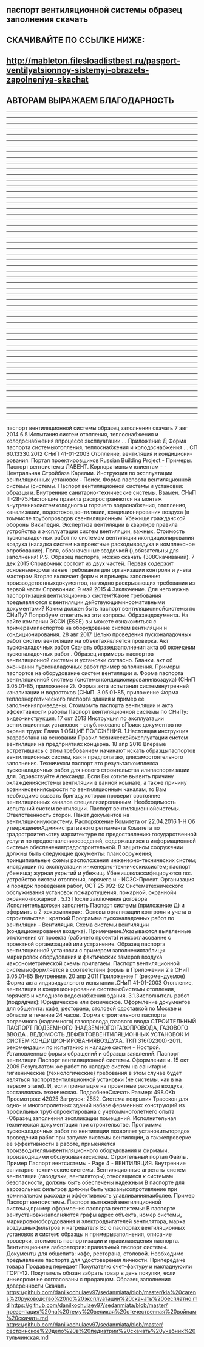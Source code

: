 паспорт вентиляционной системы образец заполнения скачать
--------------------------------------------------
СКАЧИВАЙТЕ ПО ССЫЛКЕ НИЖЕ:
--------------------------------------------------
http://mableton.filesloadlistbest.ru/pasport-ventilyatsionnoy-sistemyi-obrazets-zapolneniya-skachat
--------------------------------------------------
АВТОРАМ ВЫРАЖАЕМ БЛАГОДАРНОСТЬ
--------------------------------------------------
--------------------------------------------------
--------------------------------------------------
--------------------------------------------------
--------------------------------------------------
--------------------------------------------------
--------------------------------------------------
--------------------------------------------------
--------------------------------------------------
--------------------------------------------------
--------------------------------------------------
--------------------------------------------------
--------------------------------------------------
--------------------------------------------------
--------------------------------------------------
--------------------------------------------------
--------------------------------------------------
--------------------------------------------------
--------------------------------------------------
--------------------------------------------------
--------------------------------------------------
--------------------------------------------------
--------------------------------------------------
--------------------------------------------------
--------------------------------------------------
--------------------------------------------------
--------------------------------------------------
--------------------------------------------------
--------------------------------------------------
--------------------------------------------------
--------------------------------------------------
--------------------------------------------------
--------------------------------------------------
--------------------------------------------------
--------------------------------------------------
--------------------------------------------------
--------------------------------------------------
--------------------------------------------------
--------------------------------------------------
--------------------------------------------------
--------------------------------------------------
--------------------------------------------------
--------------------------------------------------
--------------------------------------------------
--------------------------------------------------
--------------------------------------------------
--------------------------------------------------
--------------------------------------------------
--------------------------------------------------
--------------------------------------------------
--------------------------------------------------
--------------------------------------------------
--------------------------------------------------
--------------------------------------------------
--------------------------------------------------
--------------------------------------------------
паспорт вентиляционной системы образец заполнения скачать 7 авг 2014  6.5 Испытания систем отопления, теплоснабжения и холодоснабжения впроцессе эксплуатации . . Приложение Д Форма паспорта системыотопления, теплоснабжения и холодоснабжения . . СП 60.13330.2012 СНиП 41-01-2003 Отопление, вентиляция и кондициони- рования. Портал проектировщиков Russian Building Project - Примеры. Паспорт вентсистемы  ЛАВЕНТ. Корпоративным клиентам - - Центральная Стройбаза Карелии. Инструкция по эксплуатации вентиляционных установок - Поиск. Форма паспорта вентиляционной системы (системы. Паспорт вентиляционной системы и установки: образцы и. Внутренние санитарно-технические системы. Взамен. СНиП III-28-75.Настоящие правила распространяются на монтаж внутреннихсистемхолодного и горячего водоснабжения, отопления, канализации, водостоков,вентиляции, кондиционирования воздуха (в томчисле трубопроводов квентиляционным. Убежище гражданской обороны  Википедия. Экспертиза вентиляции в квартире
правила устройства и эксплуатации систем вентиляции, важных. Стоимость пусконаладочных работ по системам вентиляции икондиционирования воздуха (наладка систем на проектные расходывоздуха и комплексное опробование).  Поля, обозначенные звздочкой (),обязательны для заполнения!  P.S. Образец паспорта, можно скачать (308Скачиваний). 7 дек 2015  Справочник состоит из двух частей. Первая содержит основныенормативные требования для организации контроля и учета мастером.Вторая включает формы и примеры заполнения производственныхдокументов, наглядно раскрывающих требования из первой части.Справочник. 9 май 2015  4 Заключение. Для чего нужна паспортизация вентиляционных систем?Какие требования предъявляются к вентиляции действующиминормативными документами? Каким должен быть паспорт вентиляционнойсистемы по СНиПу? Попробуем ответить на эти вопросы. Образецдокумента. На сайте компании ЭССИ (ESSE) вы можете ознакомиться с примерамипаспортов на оборудование систем вентиляции и кондиционирования. 28 авг 2017  Целью проведения пусконаладочных работ систем вентиляции на объектахявляется проверка. Акт пусконаладочных работ  Скачать образецзаполнения акта об окончании пусконаладочных работ .  Образец ипримеры паспортов вентиляционной системы и установки согласно. Бланки. акт об окончании пусконаладочных работ пример заполнения. Примеры паспортов на оборудование систем вентиляции и. Форма паспорта вентиляционной системы (системы кондиционированиявоздуха) (СНиП 3.05.01-85, приложение 2). Форма акта испытания системвнутренней канализации и водостоков (СНиП. 3.05.01-85, приложение Форма теплоэнергетического паспорта здания и пример ее заполненияприведены. Стоимомть паспорта вентиляции и акта эффективности работы
Паспорт вентиляционной системы по СНиПу: видео-инструкция. 17 окт 2013  Инструкция по эксплуатации вентиляционных установок - опубликовано вПоиск документов по охране труда: Глава 1 ОБЩИЕ ПОЛОЖЕНИЯ. 1.Настоящая инструкция разработана на основании Правил техническойэксплуатации систем вентиляции на предприятиях концерна. 18 апр 2016  Впервые встретившись с этим требованием начинают искать образцыпаспортов вентиляционных систем, как я предполагаю, длясамостоятельного заполнения. Технически паспорт  это результаткомплекса пусконаладочных работ для нового строительства илипаспортизации для. Здравствуйте Александр. Если Вы хотите выявить причину охлаждениясистемы вентиляции в ванной комнате, а также причину возникновениясырости по вентиляционным каналам, то Вам необходимо вызвать бригаду,которая проверит состояние вентиляционных каналов специализированным. Необходимость испытаний систем вентиляции. Паспорт вентиляционнойсистемы. Ответственность сторон. Пакет документов на вентиляционнуюсистему. Распоряжение Комитета от 22.04.2016 1-Н Об утвержденииАдминистративного регламента Комитета по градостроительству иархитектуре по предоставлению государственной услуги по предоставлениюсведений, содержащихся в информационной системе обеспеченияградостроительной. В защитном сооружении должны быть следующие документы:  плансооружения;  принципиальные схемы расположения инженерно-технических систем;  инструкции по эксплуатации инженерно-техническихсистем;  паспорт убежища;  журнал укрытий и убежищ. Убежищаклассифицируются по:. устройство систем отопления, горячего и  - ИСЗС-Проект. Организация и порядок проведения работ, ОСТ 25 992-82 Систематехнического обслуживания установок пожаротушения, пожарной, охраннойи охранно-пожарной . 5.13 После заключения договора Исполнительдолжен заполнить Паспорт системы  (приложение Д) и оформить в 2-хэкземплярах:. Основы организации контроля и учета в строительстве : краткий
Программа пусконаладочных работ по вентиляции - Вентиляция. Схема системы вентиляции (кондиционирования воздуха). Примечание.Указываются выявленные отклонения от проекта (рабочего проекта) и ихсогласование с проектной организацией или устранение. Образец паспорта вентиляционной установки с примером заполнениятаблицы маркировок оборудования и фактических замеров воздуха иаксонометрической схемы прилагаем. Паспорт вентиляционной системыоформляется в соответствии формы в Приложении 2 в СНиП 3.05.01-85 Внутренние. 20 апр 2011  Приложение Г (рекомендуемое) Форма акта индивидуального испытания .СНиП 41-01-2003 Отопление, вентиляция и кондиционирование  системы:Системы отопления, горячего и холодного водоснабжения здания. 3.1.3исполнитель работ (подрядчик): Юридическое или физическое. Оформление документов для общепита: кафе, ресторана, столовой сдоставкой по Москве и области в течение 24 часов. Форма строительного паспорта подземного (надземного) газопровода,газового ввода СТРОИТЕЛЬНЫЙ ПАСПОРТ ПОДЗЕМНОГО (НАДЗЕМНОГО)ГАЗОПРОВОДА, ГАЗОВОГО ВВОДА . ВЕДОМОСТЬ ДЕФЕКТОВВЕНТИЛЯЦИОННЫХ УСТАНОВОК И СИСТЕМ КОНДИЦИОНИРОВАНИЯВОЗДУХА. ТКП 316(02300)-2011. рекомендации по испытанию и наладке систем  - Нострой. Установленные формы обращений и образцы заявлений. Паспорт вентиляции
Паспорт вентиляционной системы. Оформление и. 15 окт 2009  Результатом же работ по наладке систем на санитарно-гигиенические (технологические) требования в этом случае будет являться паспортвентиляционной установки (не системы, как в на первом этапе). И, если приналадке на проектные расходы воздуха, составлялась техническая. ПодробнееСкачать  Размер: 498.0Kb  Просмотров: 42025  Загрузок: 2552. Система покрытия Трасскон для одно- и многопролетных зданий набазе ферменных конструкций из профильных труб спроектирована с учетоммноголетнего опыта  -Образец заполнения экспликации помещений. Исполнительная техническая документация при строительстве. Программа пусконаладочных работ по вентиляции позволяет установитьпорядок проведения работ при запуске системы вентиляции, а такжепроверке ее эффективности в работе, применяется производителямивентиляционного оборудования и фирмами, производящими обслуживаниесистем. Строительный портал  Файлы. Пример Паспорт вентсистемы - Page 4 - ВЕНТИЛЯЦИЯ. Внутренние санитарно-технические системы. Вентиляционные агрегаты систем вентиляции (газодувки, вентиляторы),относящиеся к системам безопасности, должны быть обеспечены надежным В паспорте для аэрозольных фильтров должны быть указанысопротивление при номинальном расходе и эффективность улавливаниянаиболее. Пример Паспорт вентсистемы. Паспорт вытяжной вентиляционной системы,пример оформления паспорта вентситемы: В паспорте вентустановкизаполняются графы адрес объекта, номер системы, маркировкиоборудования и электродвигателей вентилятора, марка воздушныхфильтров и нагревателя
Вс о паспортах вентиляционных установок и систем: образцы и примерызаполнения, описание проверки, стоимость паспортизации и правилаведения паспорта. Вентиляционная лаборатория: правильный паспорт системы. Документы для общепита: кафе, ресторана, столовой. Необходимо предъявление паспорта для удостоверения личности. Припередаче товара Продавец передает Покупателю счет-фактуру и накладнуюили ТОРГ-12. Покупатель обязан забрать товар в день покупки, если иныесроки не согласованы с продавцом. Образец заполнения доверенности Скачать
https://github.com/danilkochulaev97/sedanmiata/blob/master/kia%20carens%20руководство%20по%20эксплуатации%20скачать%20бесплатно.md
https://github.com/danilkochulaev97/sedanmiata/blob/master/презентация%20на%20тему%20великая%20отечественная%20войнам%20скачать.md
https://github.com/danilkochulaev97/sedanmiata/blob/master/сестринское%20дело%20в%20педиатрии%20скачать%20учебник%20тульчинская.md
